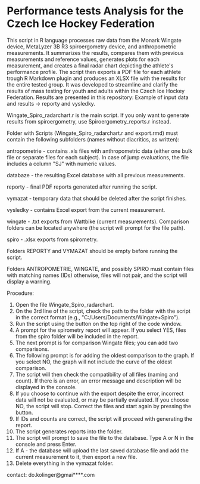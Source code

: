 # Performance tests Analysis for the Czech Ice Hockey Federation
This script in R language processes raw data from the Monark Wingate device, MetaLyzer 3B R3 spiroergometry device, and anthropometric measurements. It summarizes the results, compares them with previous measurements and reference values, generates plots for each measurement, and creates a final radar chart depicting the athlete's performance profile. The script then exports a PDF file for each athlete trough R Markdown plugin and produces an XLSX file with the results for the entire tested group. It was developed to streamline and clarify the results of mass testing for youth and adults within the Czech Ice Hockey Federation. Results are presented in this repository: Example of input data and results -> reporty and vysledky.

Wingate_Spiro_radarchart.r is the main script. If you only want to generate results from spiroergometry, use Spiroergometry_reports.r instead.

Folder with Scripts (Wingate_Spiro_radarchart.r and export.rmd) must contain the following subfolders (names without diacritics, as written):

antropometrie - contains .xls files with anthropometric data (either one bulk file or separate files for each subject). In case of jump evaluations, the file includes a column "SJ" with numeric values.

databaze - the resulting Excel database with all previous measurements.

reporty - final PDF reports generated after running the script.

vymazat - temporary data that should be deleted after the script finishes.

vysledky - contains Excel export from the current measurement.

wingate - .txt exports from Wattbike (current measurements). Comparison folders can be located anywhere (the script will prompt for the file path).

spiro - .xlsx exports from spirometry.

Folders REPORTY and VYMAZAT should be empty before running the script.

Folders ANTROPOMETRIE, WINGATE, and possibly SPIRO must contain files with matching names (IDs) otherwise, files will not pair, and the script will display a warning.

Procedure:

1. Open the file Wingate_Spiro_radarchart.
2. On the 3rd line of the script, check the path to the folder with the script in the correct format (e.g., "C:/Users/Documents/Wingate+Spiro").
3. Run the script using the button on the top right of the code window.
4. A prompt for the spirometry report will appear. If you select YES, files from the spiro folder will be included in the report.
5. The next prompt is for comparison Wingate files; you can add two comparisons.
6. The following prompt is for adding the oldest comparison to the graph. If you select NO, the graph will not include the curve of the oldest comparison.
7. The script will then check the compatibility of all files (naming and count). If there is an error, an error message and description will be displayed in the console.
8. If you choose to continue with the export despite the error, incorrect data will not be evaluated, or may be partially evaluated. If you choose NO, the script will stop. Correct the files and start again by pressing the button.
9. If IDs and counts are correct, the script will proceed with generating the report.
10. The script generates reports into the folder.
11. The script will prompt to save the file to the database. Type A or N in the console and press Enter.
12. If A - the database will upload the last saved database file and add the current measurement to it, then export a new file.
13. Delete everything in the vymazat folder.

contact: do.kolinger@gmai****.com



